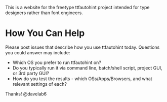
This is a website for the freetype ttfautohint project intended for type designers rather than font engineers. 

# How You Can Help

Please post issues that describe how you use ttfautohint today. Questions you could answer may include:

* Which OS you prefer to run ttfautohint on?
* Do you typically run it via command line, batch/shell script, project GUI, or 3rd party GUI?
* How do you test the results - which OSs/Apps/Browsers, and what relevant  settings of each?

Thanks! @davelab6
